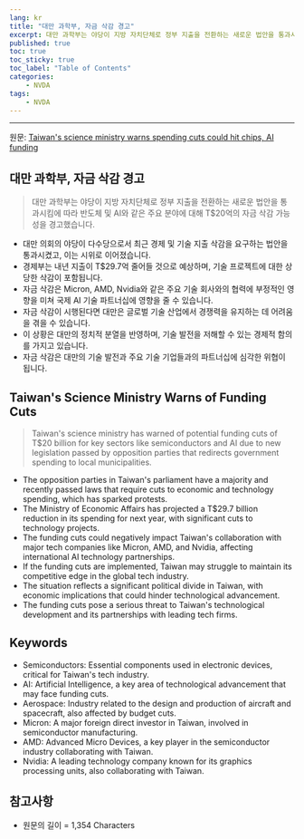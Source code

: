 ```yaml
---
lang: kr
title: "대만 과학부, 자금 삭감 경고"
excerpt: 대만 과학부는 야당이 지방 자치단체로 정부 지출을 전환하는 새로운 법안을 통과시킴에 따라 반도체 및 AI와 같은 주요 분야에 대해 T$20억의 자금 삭감 가능성을 경고했습니다.
published: true
toc: true
toc_sticky: true
toc_label: "Table of Contents"
categories:
    - NVDA
tags:
    - NVDA
---
```


---

  원문: [Taiwan's science ministry warns spending cuts could hit chips, AI funding](https://www.investing.com/news/stock-market-news/taiwans-science-ministry-warns-spending-cuts-could-hit-chips-ai-funding-3789701)

## 대만 과학부, 자금 삭감 경고

> 대만 과학부는 야당이 지방 자치단체로 정부 지출을 전환하는 새로운 법안을 통과시킴에 따라 반도체 및 AI와 같은 주요 분야에 대해 T$20억의 자금 삭감 가능성을 경고했습니다.


- 대만 의회의 야당이 다수당으로서 최근 경제 및 기술 지출 삭감을 요구하는 법안을 통과시켰고, 이는 시위로 이어졌습니다.
- 경제부는 내년 지출이 T$29.7억 줄어들 것으로 예상하며, 기술 프로젝트에 대한 상당한 삭감이 포함됩니다.
- 자금 삭감은 Micron, AMD, Nvidia와 같은 주요 기술 회사와의 협력에 부정적인 영향을 미쳐 국제 AI 기술 파트너십에 영향을 줄 수 있습니다.
- 자금 삭감이 시행된다면 대만은 글로벌 기술 산업에서 경쟁력을 유지하는 데 어려움을 겪을 수 있습니다.
- 이 상황은 대만의 정치적 분열을 반영하며, 기술 발전을 저해할 수 있는 경제적 함의를 가지고 있습니다.
- 자금 삭감은 대만의 기술 발전과 주요 기술 기업들과의 파트너십에 심각한 위협이 됩니다.

## Taiwan's Science Ministry Warns of Funding Cuts

> Taiwan's science ministry has warned of potential funding cuts of T$20 billion for key sectors like semiconductors and AI due to new legislation passed by opposition parties that redirects government spending to local municipalities.


- The opposition parties in Taiwan's parliament have a majority and recently passed laws that require cuts to economic and technology spending, which has sparked protests.
- The Ministry of Economic Affairs has projected a T$29.7 billion reduction in its spending for next year, with significant cuts to technology projects.
- The funding cuts could negatively impact Taiwan's collaboration with major tech companies like Micron, AMD, and Nvidia, affecting international AI technology partnerships.
- If the funding cuts are implemented, Taiwan may struggle to maintain its competitive edge in the global tech industry.
- The situation reflects a significant political divide in Taiwan, with economic implications that could hinder technological advancement.
- The funding cuts pose a serious threat to Taiwan's technological development and its partnerships with leading tech firms.

## Keywords

- Semiconductors: Essential components used in electronic devices, critical for Taiwan's tech industry.
- AI: Artificial Intelligence, a key area of technological advancement that may face funding cuts.
- Aerospace: Industry related to the design and production of aircraft and spacecraft, also affected by budget cuts.
- Micron: A major foreign direct investor in Taiwan, involved in semiconductor manufacturing.
- AMD: Advanced Micro Devices, a key player in the semiconductor industry collaborating with Taiwan.
- Nvidia: A leading technology company known for its graphics processing units, also collaborating with Taiwan.

## 참고사항

- 원문의 길이 = 1,354 Characters

